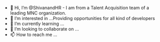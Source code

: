 - 👋 Hi, I’m @ShivanandHR - I am from a Talent Acquisition team of a leading MNC organization.
- 👀 I’m interested in ...Providing opportunities for all kind of developers
- 🌱 I’m currently learning ...
- 💞️ I’m looking to collaborate on ...
- 📫 How to reach me ... 

<!---
ShivanandHR/ShivanandHR is a ✨ special ✨ repository because its `README.md` (this file) appears on your GitHub profile.
You can click the Preview link to take a look at your changes.
--->
